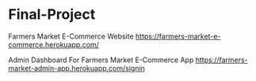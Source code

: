 # Final-Project
Farmers Market E-Commerce Website https://farmers-market-e-commerce.herokuapp.com/

Admin Dashboard For Farmers Market E-Commerce App https://farmers-market-admin-app.herokuapp.com/signin
